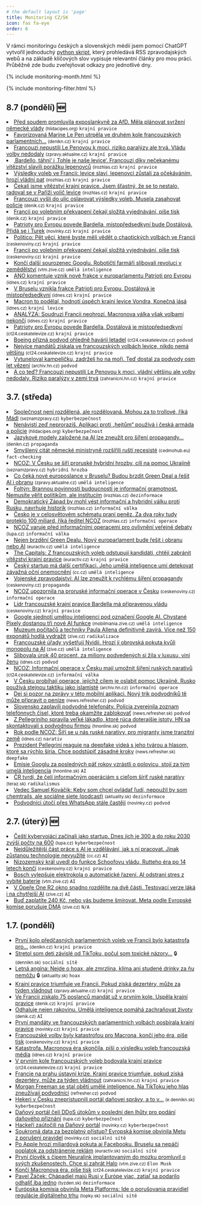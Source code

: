 ```yaml
---
# the default layout is 'page'
title: Monitoring CZ/SK
icon: fas fa-eye
order: 6
---
```


V rámci monitoringu českých a slovenských médií jsem pomocí ChatGPT vytvořil jednoduchý [python skript](https://github.com/jvetvicka/scripts/blob/449af380bd3e56b4e2ad9336031cfeefa58f8898/mediacheck.py), který prohledává RSS zpravodajských webů a na základě klíčových slov vypisuje relevantní články pro mou práci. Průběžně zde budu zveřejňovat odkazy pro jednotlivé dny.

{% include monitoring-month.html %}

{% include monitoring-filter.html %}

## 8.7 (pondělí) 🆕
<li class="novinka" data-keywords="krajní pravice"><a href="https://hlidacipes.org/pred-soudem-promluvila-exposlankyne-za-afd-mela-planovat-svrzeni-nemecke-vlady/" target="_blank">Před soudem promluvila exposlankyně za AfD. Měla plánovat svržení německé vlády</a> <small>(hlidacipes.org)</small> <code class="highlighter-rouge">krajní pravice</code></li>
<li class="novinka" data-keywords="krajní pravice"><a href="https://denikn.cz/minuta/1470448/" target="_blank">Favorizovaná Marine Le Pen utrpěla ve druhém kole francouzských parlamentních...</a> <small>(denikn.cz)</small> <code class="highlighter-rouge">krajní pravice</code></li>
<li class="novinka" data-keywords="krajní pravice"><a href="https://zpravy.aktualne.cz/zahranici/francouzi-nepustili-extremisty-k-moci-riziko-paralyzy-ale-tr/r~ce76a9223cee11efa1910cc47ab5f122/?utm_source=mediafed&utm_medium=rss&utm_campaign=mediafed" target="_blank">Francouzi nepustili Le Penovou k moci, riziko paralýzy ale trvá. Vládu volby nedodaly</a> <small>(zpravy.aktualne.cz)</small> <code class="highlighter-rouge">krajní pravice</code></li>
<li class="novinka" data-keywords="krajní pravice"><a href="https://www.irozhlas.cz/zpravy-svet/pariz-demonstrace-bardella-levice-francie-volby-parlament_2407081253_ula" target="_blank">‚Bardello, táhni‘ i ‚Tohle je naše levice‘. Francouzi díky nečekanému vítězství slavili porážku lepenovců</a> <small>(irozhlas.cz)</small> <code class="highlighter-rouge">krajní pravice</code></li>
<li class="novinka" data-keywords="krajní pravice"><a href="https://www.irozhlas.cz/zpravy-svet/vysledky-voleb-ve-francii-levice-slavi-lepenovci-zustali-za-ocekavanim-hrozi_2407081207_aur" target="_blank">Výsledky voleb ve Francii: levice slaví, lepenovci zůstali za očekáváním, hrozí vládní pat</a> <small>(irozhlas.cz)</small> <code class="highlighter-rouge">krajní pravice</code></li>
<li class="novinka" data-keywords="krajní pravice"><a href="https://www.irozhlas.cz/zpravy-svet/cekali-jsme-vitezstvi-krajni-pravice-jsem-stastny-ze-se-nestalo-radoval-se-v_2407081029_kma" target="_blank">Čekali jsme vítězství krajní pravice. Jsem šťastný, že se to nestalo, radoval se v Paříži volič levice</a> <small>(irozhlas.cz)</small> <code class="highlighter-rouge">krajní pravice</code></li>
<li class="novinka" data-keywords="krajní pravice"><a href="https://www.denik.cz/staty-eu/parlamentni-volby-ve-francii-vysledky-nepokoje-v-ulicich.html?utm_source=rss&utm_medium=feed&utm_campaign=www.denik.cz&utm_content=zpravy" target="_blank">Francouzi vyšli do ulic oslavovat výsledky voleb. Musela zasahovat policie</a> <small>(denik.cz)</small> <code class="highlighter-rouge">krajní pravice</code></li>
<li class="novinka" data-keywords="krajní pravice"><a href="https://www.denik.cz/staty-eu/francie-volby-parlament-marine-le-penova-narodni-sdruzeni.html?utm_source=rss&utm_medium=feed&utm_campaign=www.denik.cz&utm_content=zpravy" target="_blank">Francii po volebním překvapení čekají složitá vyjednávání, píše tisk</a> <small>(denik.cz)</small> <code class="highlighter-rouge">krajní pravice</code></li>
<li class="novinka" data-keywords="krajní pravice"><a href="https://www.novinky.cz/clanek/zahranicni-evropa-sefem-frakce-patrioti-pro-evropu-bude-bardella-mistopredsedkyni-dostalova-40479388" target="_blank">Patrioty pro Evropu povede Bardella, místopředsedkyní bude Dostálová. Přidá se i Turek</a> <small>(novinky.cz)</small> <code class="highlighter-rouge">krajní pravice</code></li>
<li class="novinka" data-keywords="krajní pravice"><a href="http://www.ceskenoviny.cz/zpravy/politico-pet-veci-ktere-byste-meli-vedet-o-chaotickych-volbach-ve-francii/2541092?utm_source=rss&utm_medium=feed" target="_blank">Politico: Pět věcí, které byste měli vědět o chaotických volbách ve Francii</a> <small>(ceskenoviny.cz)</small> <code class="highlighter-rouge">krajní pravice</code></li>
<li class="novinka" data-keywords="krajní pravice"><a href="http://www.ceskenoviny.cz/zpravy/francii-po-volebnim-prekvapeni-cekaji-slozita-vyjednavani-pise-tisk/2540876?utm_source=rss&utm_medium=feed" target="_blank">Francii po volebním překvapení čekají složitá vyjednávání, píše tisk</a> <small>(ceskenoviny.cz)</small> <code class="highlighter-rouge">krajní pravice</code></li>
<li class="novinka" data-keywords="umělá inteligence"><a href="https://vtm.zive.cz/clanky/konci-dalsi-sourozenec-googlu-roboticti-farmari-slibovali-revoluci-v-zemedelstvi/sc-870-a-229038/default.aspx" target="_blank">Končí další sourozenec Googlu. Robotičtí farmáři slibovali revoluci v zemědělství</a> <small>(vtm.zive.cz)</small> <code class="highlighter-rouge">umělá inteligence</code></li>
<li class="novinka" data-keywords="krajní pravice"><a href="https://www.idnes.cz/zpravy/domaci/hnuti-ano-patrioti-pro-evropu-evropsky-parlament.A240708_150740_domaci_pukk#utm_source=rss&utm_medium=feed&utm_campaign=zpravodaj&utm_content=main" target="_blank">ANO komentuje vznik nové frakce v europarlamentu Patrioti pro Evropu</a> <small>(idnes.cz)</small> <code class="highlighter-rouge">krajní pravice</code></li>
<li class="novinka" data-keywords="krajní pravice"><a href="https://www.idnes.cz/zpravy/zahranicni/patrioti-pro-evropu-frakce-narodni-sdruzeni.A240708_113806_zahranicni_ert#utm_source=rss&utm_medium=feed&utm_campaign=zpravodaj&utm_content=main" target="_blank">V Bruselu vznikla frakce Patrioti pro Evropu, Dostálová je místopředsedkyní</a> <small>(idnes.cz)</small> <code class="highlighter-rouge">krajní pravice</code></li>
<li class="novinka" data-keywords="krajní levice"><a href="https://www.idnes.cz/zpravy/domaci/ceske-ohlasy-na-parlamentni-volby-ve-francii-2024.A240708_053555_domaci_kop#utm_source=rss&utm_medium=feed&utm_campaign=zpravodaj&utm_content=main" target="_blank">Macron to podělal, hodnotí úspěch krajní levice Vondra, Konečná jásá</a> <small>(idnes.cz)</small> <code class="highlighter-rouge">krajní levice</code></li>
<li class="novinka" data-keywords="krajní pravice"><a href="https://www.idnes.cz/zpravy/zahranicni/analyza-volby-francie-macron-krajni-pravice.A240708_103138_zahranicni_ert#utm_source=rss&utm_medium=feed&utm_campaign=zpravodaj&utm_content=main" target="_blank">ANALÝZA: Soudruzi Francii neohrozí. Macronova válka však volbami nekončí</a> <small>(idnes.cz)</small> <code class="highlighter-rouge">krajní pravice</code></li>
<li class="novinka" data-keywords="krajní pravice"><a href="https://ct24.ceskatelevize.cz/clanek/svet/strana-le-penove-se-dle-budapesti-prida-k-patriotum-pro-evropu-350935" target="_blank">Patrioty pro Evropu povede Bardella, Dostálová je místopředsedkyní</a> <small>(ct24.ceskatelevize.cz)</small> <code class="highlighter-rouge">krajní pravice</code></li>
<li class="novinka" data-keywords="podvod"><a href="https://ct24.ceskatelevize.cz/clanek/svet/boeing-kyvl-na-to-ze-prizna-podvod-v-souvislosti-s-pripadem-dvou-smrtelnych-havarii-letadel-350926" target="_blank">Boeing přizná podvod ohledně havárií letadel</a> <small>(ct24.ceskatelevize.cz)</small> <code class="highlighter-rouge">podvod</code></li>
<li class="novinka" data-keywords="krajní pravice"><a href="https://ct24.ceskatelevize.cz/clanek/svet/nejvice-mandatu-ziskala-ve-francouzskych-volbach-nova-lidova-fronta-narodni-sdruzeni-az-treti-350925" target="_blank">Nejvíce mandátů získala ve francouzských volbách levice, nikdo nemá většinu</a> <small>(ct24.ceskatelevize.cz)</small> <code class="highlighter-rouge">krajní pravice</code></li>
<li class="novinka" data-keywords="podvod"><a href="https://archiv.hn.cz/c1-67340180-vytuneloval-kampelicku-zadrzeli-ho-na-mori-hlavni-organizator-nyni-dostal-osm-let-vezeni" target="_blank">Vytuneloval kampeličku, zadrželi ho na moři. Teď dostal za podvody osm let vězení</a> <small>(archiv.hn.cz)</small> <code class="highlighter-rouge">podvod</code></li>
<li class="novinka" data-keywords="krajní pravice"><a href="https://zahranicni.hn.cz/c1-67340440-francouzi-nepustili-le-penovou-k-moci-vladni-vetsinu-ale-volby-nedodaly-nejistota-ve-francii-trva" target="_blank">A co teď? Francouzi nepustili Le Penovou k moci, vládní většinu ale volby nedodaly. Riziko paralýzy v zemi trvá</a> <small>(zahranicni.hn.cz)</small> <code class="highlighter-rouge">krajní pravice</code></li>



## 3.7. (středa)
<li class="novinka" data-keywords="kyberbezpečnost"><a href="https://www.seznamzpravy.cz/clanek/kultura-festivaly-festival-karlovy-vary-madl-v-cesku-si-vazime-jen-sportovcu-hrdinu-pritom-mame-spoustu-255047" target="_blank">Společnost není rozdělená, ale rozdělovaná. Mohou za to trollové, říká Mádl</a> <small>(seznamzpravy.cz)</small> <code class="highlighter-rouge">kyberbezpečnost</code></li>
<li class="novinka" data-keywords="kyberbezpečnost"><a href="https://hlidacipes.org/nenavisti-zed-neprorazis-aplikaci-proti-hejtum-pouziva-i-ceska-armada-a-policie/" target="_blank">Nenávistí zeď neprorazíš. Aplikaci proti „hejtům“ používá i česká armáda a policie</a> <small>(hlidacipes.org)</small> <code class="highlighter-rouge">kyberbezpečnost</code></li>
<li class="novinka" data-keywords="propaganda"><a href="https://denikn.cz/minuta/1467394/" target="_blank">Jazykové modely založené na AI lze zneužít pro šíření propagandy...</a> <small>(denikn.cz)</small> <code class="highlighter-rouge">propaganda</code></li>
<li class="novinka" data-keywords="fact-checking"><a href="https://cedmohub.eu/cs/smysleny-citat-nemecke-ministryne-rozsirili-rusti-recesiste/?utm_source=rss&utm_medium=rss&utm_campaign=smysleny-citat-nemecke-ministryne-rozsirili-rusti-recesiste" target="_blank">Smyšlený citát německé ministryně rozšířili ruští recesisté</a> <small>(cedmohub.eu)</small> <code class="highlighter-rouge">fact-checking</code></li>
<li class="novinka" data-keywords="hybridní hrozba"><a href="https://www.seznamzpravy.cz/clanek/domaci-zivot-v-cesku-ncoz-v-cesku-se-siri-proruske-hybridni-hrozby-cili-na-pomoc-ukrajine-255104" target="_blank">NCOZ: V Česku se šíří proruské hybridní hrozby, cílí na pomoc Ukrajině</a> <small>(seznamzpravy.cz)</small> <code class="highlighter-rouge">hybridní hrozba</code></li>
<li class="novinka" data-keywords="umělá inteligence"><a href="https://zpravy.aktualne.cz/zahranici/evropsky-parlament/nejen-brzdeni-green-dealu-novy-europarlament-bude-resit-i-ob/r~0643ec16387b11ef801c0cc47ab5f122/?utm_source=mediafed&utm_medium=rss&utm_campaign=mediafed" target="_blank">Co čeká nové europoslance v Bruselu? Budou brzdit Green Deal a řešit AI i obranu</a> <small>(zpravy.aktualne.cz)</small> <code class="highlighter-rouge">umělá inteligence</code></li>
<li class="novinka" data-keywords="dezinformace"><a href="https://www.irozhlas.cz/zpravy-domov/foltyn-brannou-povinnosti-budoucnosti-je-informacni-gramotnost-nemusite-verit_2407031900_elev" target="_blank">Foltýn: Brannou povinností budoucnosti je informační gramotnost. Nemusíte věřit politikům, ale institucím</a> <small>(irozhlas.cz)</small> <code class="highlighter-rouge">dezinformace</code></li>
<li class="novinka" data-keywords="informační válka"><a href="https://www.irozhlas.cz/zpravy-domov/demokraticky-zapad-mohl-vest-informacni-a-hybridni-valku-proti-rusku-navrhuje_2407030912_kma" target="_blank">Demokratický Západ by mohl vést informační a hybridní válku proti Rusku, navrhuje historik</a> <small>(irozhlas.cz)</small> <code class="highlighter-rouge">informační válka</code></li>
<li class="novinka" data-keywords="informační operace"><a href="https://www.irozhlas.cz/zpravy-domov/cesko-je-v-celosvetovem-schematu-prani-penez-za-dva-roky-tudy-proteklo-100_2407030630_jkd" target="_blank">Česko je v celosvětovém schématu praní peněz. Za dva roky tudy proteklo 100 miliard, říká ředitel NCOZ</a> <small>(irozhlas.cz)</small> <code class="highlighter-rouge">informační operace</code></li>
<li class="novinka" data-keywords="informační válka"><a href="https://www.lupa.cz/aktuality/ncoz-varuje-pred-informacnimi-operacemi-pro-ovlivneni-verejne-debaty/?utm_source=rss&utm_medium=text&utm_campaign=rss" target="_blank">NCOZ varuje před informačními operacemi pro ovlivnění veřejné debaty</a> <small>(lupa.cz)</small> <code class="highlighter-rouge">informační válka</code></li>
<li class="novinka" data-keywords="umělá inteligence"><a href="https://euractiv.cz/section/aktualne-v-eu/news/nejen-brzdeni-green-dealu-novy-europarlament-bude-resit-i-obranu-nebo-ai/" target="_blank">Nejen brzdění Green Dealu. Nový europarlament bude řešit i obranu nebo AI</a> <small>(euractiv.cz)</small> <code class="highlighter-rouge">umělá inteligence</code></li>
<li class="novinka" data-keywords="krajní pravice"><a href="https://euractiv.cz/section/politika/news/the-capitals-z-francouzskych-voleb-odstupuji-kandidati-chteji-zabranit-vitezstvi-krajni-pravice/" target="_blank">The Capitals: Z francouzských voleb odstupují kandidáti, chtějí zabránit vítězství krajní pravice</a> <small>(euractiv.cz)</small> <code class="highlighter-rouge">krajní pravice</code></li>
<li class="novinka" data-keywords="umělá inteligence"><a href="https://cc.cz/cesky-startup-ma-dalsi-certifikaci-jeho-umela-inteligence-umi-detekovat-zavazna-ocni-onemocneni/" target="_blank">Český startup má další certifikaci. Jeho umělá inteligence umí detekovat závažná oční onemocnění</a> <small>(cc.cz)</small> <code class="highlighter-rouge">umělá inteligence</code></li>
<li class="novinka" data-keywords="propaganda"><a href="https://www.ceskenoviny.cz/zpravy/vojenske-zpravodajstvi-ai-lze-zneuzit-k-rychlemu-sireni-propagandy/2539556?utm_source=rss&utm_medium=feed" target="_blank">Vojenské zpravodajství: AI lze zneužít k rychlému šíření propagandy</a> <small>(ceskenoviny.cz)</small> <code class="highlighter-rouge">propaganda</code></li>
<li class="novinka" data-keywords="informační operace"><a href="https://www.ceskenoviny.cz/zpravy/ncoz-upozornila-na-proruske-informacni-operace-v-cesku/2539432?utm_source=rss&utm_medium=feed" target="_blank">NCOZ upozornila na proruské informační operace v Česku</a> <small>(ceskenoviny.cz)</small> <code class="highlighter-rouge">informační operace</code></li>
<li class="novinka" data-keywords="krajní pravice"><a href="https://www.ceskenoviny.cz/zpravy/lidr-francouzske-krajni-pravice-bardella-ma-pripravenou-vladu/2539654?utm_source=rss&utm_medium=feed" target="_blank">Lídr francouzské krajní pravice Bardella má připravenou vládu</a> <small>(ceskenoviny.cz)</small> <code class="highlighter-rouge">krajní pravice</code></li>
<li class="novinka" data-keywords="umělá inteligence"><a href="https://mobilmania.zive.cz/clanky/google-sjednoti-umelou-inteligenci-pod-oznaceni-google-ai-chystane-pixely-dostanou-tri-nove-ai-funkce/sc-3-a-1360443/default.aspx" target="_blank">Google sjednotí umělou inteligenci pod označení Google AI. Chystané Pixely dostanou tři nové AI funkce</a> <small>(mobilmania.zive.cz)</small> <code class="highlighter-rouge">umělá inteligence</code></li>
<li class="novinka" data-keywords="radikalizace"><a href="https://www.zive.cz/clanky/muzeum-pocitacu-a-techniky-paula-allena-definitivne-zavira-vice-nez-150-exponatu-hodla-vydrazit/sc-3-a-228915/default.aspx" target="_blank">Muzeum počítačů a techniky Paula Allena definitivně zavírá. Více než 150 exponátů hodlá vydražit</a> <small>(zive.cz)</small> <code class="highlighter-rouge">radikalizace</code></li>
<li class="novinka" data-keywords="umělá inteligence"><a href="https://www.zive.cz/clanky/francouzske-urady-vysetruji-nvidii-hrozi-ji-obrovska-pokuta-kvuli-monopolu-na-ai/sc-3-a-228976/default.aspx" target="_blank">Francouzské úřady vyšetřují Nvidii. Hrozí jí obrovská pokuta kvůli monopolu na AI</a> <small>(zive.cz)</small> <code class="highlighter-rouge">umělá inteligence</code></li>
<li class="novinka" data-keywords="podvod"><a href="https://www.idnes.cz/olomouc/zpravy/podvod-zpronevera-policie-investice-vysoky-urok-luxus.A240703_113733_olomouc-zpravy_hrs#utm_source=rss&utm_medium=feed&utm_campaign=zpravodaj&utm_content=main" target="_blank">Slibovala úrok 40 procent, za miliony podvedených si žila v luxusu, viní ženu</a> <small>(idnes.cz)</small> <code class="highlighter-rouge">podvod</code></li>
<li class="novinka" data-keywords="informační válka"><a href="https://ct24.ceskatelevize.cz/clanek/domaci/ncoz-informacni-operace-v-cesku-maji-umoznit-sireni-ruskych-narativu-350805" target="_blank">NCOZ: Informační operace v Česku mají umožnit šíření ruských narativů</a> <small>(ct24.ceskatelevize.cz)</small> <code class="highlighter-rouge">informační válka</code></li>
<li class="novinka" data-keywords="informační operace"><a href="https://archiv.hn.cz/c1-67339560-v-cesku-probihaji-operace-jejichz-cilem-je-oslabit-pomoc-ukrajine-rusko-pouziva-stejnou-taktiku-jako-islamiste" target="_blank">V Česku probíhají operace, jejichž cílem je oslabit pomoc Ukrajině. Rusko používá stejnou taktiku jako islamisté</a> <small>(archiv.hn.cz)</small> <code class="highlighter-rouge">informační operace</code></li>
<li class="novinka" data-keywords="podvod"><a href="https://news.refresher.cz/162962-Dej-si-pozor-na-zpravy-v-teto-mobilni-aplikaci-Novy-trik-podvodniku-te-muze-pripravit-o-penize" target="_blank">Dej si pozor na zprávy v této mobilní aplikaci. Nový trik podvodníků tě může připravit o peníze</a> <small>(news.refresher.cz)</small> <code class="highlighter-rouge">podvod</code></li>
<li class="novinka" data-keywords="podvod"><a href="https://news.refresher.sk/162959-Slovensko-zaplavili-podvodne-telefonaty-Policia-zverejnila-zoznam-telefonnych-cisel-ktore-treba-okamzite-zablokovat" target="_blank">Slovensko zaplavili podvodné telefonáty. Polícia zverejnila zoznam telefónnych čísel, ktoré treba okamžite zablokovať</a> <small>(news.refresher.sk)</small> <code class="highlighter-rouge">podvod</code></li>
<li class="novinka" data-keywords="podvod"><a href="https://hnonline.sk/slovensko/96157623-z-pellegriniho-spravila-velke-lakadlo-ktore-ruca-doterajsie-istoty-hn-sa-skontaktovali-s-podvodnou-firmou" target="_blank">Z Pellegriniho spravila veľké lákadlo, ktoré rúca doterajšie istoty. HN sa skontaktovali s podvodnou firmou</a> <small>(hnonline.sk)</small> <code class="highlighter-rouge">podvod</code></li>
<li class="novinka" data-keywords="narativ"><a href="https://www.idnes.cz/zpravy/domaci/ncoz-cesko-rusko-dezinformace-migranti-kriminalita.A240703_061019_domaci_vlc#utm_source=rss&utm_medium=feed&utm_campaign=zpravodaj&utm_content=main" target="_blank">Rok podle NCOZ: Šíří se u nás ruské narativy, pro migranty jsme tranzitní země</a> <small>(idnes.cz)</small> <code class="highlighter-rouge">narativ</code></li>
<li class="novinka" data-keywords="deepfake"><a href="https://news.refresher.sk/162906-Prezident-Pellegrini-reaguje-na-deepfake-videa-s-jeho-tvarou-a-hlasom-ktore-sa-rychlo-siria-Chce-podstupit-zasadne-kroky" target="_blank">Prezident Pellegrini reaguje na deepfake videá s jeho tvárou a hlasom, ktoré sa rýchlo šíria. Chce podstúpiť zásadné kroky</a> <small>(news.refresher.sk)</small> <code class="highlighter-rouge">deepfake</code></li>
<li class="novinka" data-keywords="AI"><a href="https://hnonline.sk/finweb/zahranicna-ekonomika/96157501-emisie-googlu-za-poslednych-paet-rokov-vzrastli-o-polovicu-stoji-za-tym-umela-inteligencia" target="_blank">Emisie Googlu za posledných päť rokov vzrástli o polovicu, stojí za tým umelá inteligencia</a> <small>(hnonline.sk)</small> <code class="highlighter-rouge">AI</code></li>
<li class="novinka" data-keywords="radikalismus"><a href="https://www.teraz.sk/zahranicie/ncoz-v-cr-prebiehaju-informacne-ope/806347-clanok.html" target="_blank">ČR tvrdí, že čelí informačným operáciám s cieľom šíriť ruské naratívy</a> <small>(teraz.sk)</small> <code class="highlighter-rouge">radikalismus</code></li>
<li class="novinka" data-keywords="dezinformace"><a href="https://www.aktuality.sk/clanok/GiPDGQH/vedec-samuel-kovacik-keby-som-chcel-ovladat-ludi-nepouzil-by-som-chemtrails-ale-socialne-siete-podcast/" target="_blank">Vedec Samuel Kováčik: Keby som chcel ovládať ľudí, nepoužil by som chemtrails, ale sociálne siete (podcast)</a> <small>(aktuality.sk)</small> <code class="highlighter-rouge">dezinformace</code></li>
<li class="novinka" data-keywords="podvod"><a href="https://www.novinky.cz/clanek/internet-a-pc-bezpecnost-podvodnici-utoci-pres-whatsapp-stale-casteji-40478851" target="_blank">Podvodníci útočí přes WhatsApp stále častěji</a> <small>(novinky.cz)</small> <code class="highlighter-rouge">podvod</code></li>

## 2.7. (úterý) 🆕
<li class="novinka" data-keywords="kyberbezpečnost"><a href="https://www.lupa.cz/aktuality/cesti-kybervojaci-zacinali-jako-startup-dnes-jich-je-300-a-do-roku-2030-zvysi-pocty-na-600/?utm_source=rss&utm_medium=text&utm_campaign=rss" target="_blank">Čeští kybervojáci začínali jako startup. Dnes jich je 300 a do roku 2030 zvýší počty na 600</a> <small>(lupa.cz)</small> <code class="highlighter-rouge">kyberbezpečnost</code></li>
<li class="novinka" data-keywords="AI"><a href="https://cc.cz/nejdulezitejsi-cast-prace-s-ai-je-vzdelavani-jak-s-ni-pracovat-jinak-zustanou-technologie-nevyuzite/" target="_blank">Nejdůležitější část práce s AI je vzdělávání, jak s ní pracovat. Jinak zůstanou technologie nevyužité</a> <small>(cc.cz)</small> <code class="highlighter-rouge">AI</code></li>
<li class="novinka" data-keywords="krajní pravice"><a href="https://www.ceskenoviny.cz/zpravy/nizozemsky-kral-uvedl-do-funkce-schoofovu-vladu-rutteho-era-po-14-letech-konci/2539163?utm_source=rss&utm_medium=feed" target="_blank">Nizozemský král uvedl do funkce Schoofovu vládu, Rutteho éra po 14 letech končí</a> <small>(ceskenoviny.cz)</small> <code class="highlighter-rouge">krajní pravice</code></li>
<li class="novinka" data-keywords="AI"><a href="https://vtm.zive.cz/clanky/bosch-vylepsuje-elektrokola-o-automaticke-razeni-ai-odstrani-stres-z-vybite-baterie/sc-870-a-228928/default.aspx" target="_blank">Bosch vylepšuje elektrokola o automatické řazení. AI odstraní stres z vybité baterie</a> <small>(vtm.zive.cz)</small> <code class="highlighter-rouge">AI</code></li>
<li class="novinka" data-keywords="AI"><a href="https://www.zive.cz/clanky/v-opere-one-r2-okno-snadno-rozdelite-na-dve-casti-testovaci-verze-laka-i-na-chytrejsi-ai/sc-3-a-228941/default.aspx" target="_blank">V Opeře One R2 okno snadno rozdělíte na dvě části. Testovací verze láká i na chytřejší AI</a> <small>(zive.cz)</small> <code class="highlighter-rouge">AI</code></li>
<li class="novinka" data-keywords="N/A"><a href="https://www.zive.cz/clanky/bud-zaplatite-240-kc-nebo-vas-budeme-smirovat-meta-podle-evropske-komise-porusuje-dma/sc-3-a-228959/default.aspx" target="_blank">Buď zaplatíte 240 Kč, nebo vás budeme šmírovat. Meta podle Evropské komise porušuje DMA</a> <small>(zive.cz)</small> <code class="highlighter-rouge">N/A</code></li>


## 1.7. (pondělí)
<ul>
<li class="novinka" data-keywords="krajni-pravice"><a href="https://denikn.cz/minuta/1465608/" target="_blank">První kolo předčasných parlamentních voleb ve Francii bylo katastrofa pro...</a> <small>(denikn.cz)</small> <code class="highlighter-rouge">krajní pravice</code></li>
<li class="novinka" data-keywords="sociální sítě, kyberbezpecnost"><a href="https://dennikn.sk/4066867/co-som-zazil-na-skolach-zavislych-od-tiktoku-toxicke-reci-o-zenach-skutocnu-aj-vymyslenu-kybersikanu/" target="_blank">Stretol som deti závislé od TikToku, počul som toxické názory...</a> 🔒 <small>(dennikn.sk)</small> <code class="highlighter-rouge">sociální sítě</code></li>
<li class="novinka" data-keywords="hoax"><a href="https://www.aktuality.sk/clanok/IvXzdz5/letna-angina-nejde-o-hoax-ale-zmrzlina-klima-ani-studene-drinky-za-nu-nemozu/" target="_blank">Letná angína: Nejde o hoax, ale zmrzlina, klíma ani studené drinky za ňu nemôžu</a> 🔒 <small>(aktuality.sk)</small> <code class="highlighter-rouge">hoax</code></li>
<li class="novinka" data-keywords="krajní pravice"><a href="https://zpravy.aktualne.cz/zahranici/krajni-pravice-triumfuje-ve-francii-pokud-ziska-dezertery-mu/r~696c5b94373511ef95ee0cc47ab5f122/?utm_source=mediafed&utm_medium=rss&utm_campaign=mediafed" target="_blank">Krajní pravice triumfuje ve Francii. Pokud získá dezertéry, může za týden vládnout</a> <small>(zpravy.aktualne.cz)</small> <code class="highlighter-rouge">krajní pravice</code></li>
<li class="novinka" data-keywords="krajní pravice"><a href="https://www.denik.cz/staty-eu/francie-volby-pravice-20240701.html?utm_source=rss&utm_medium=feed&utm_campaign=www.denik.cz&utm_content=zpravy" target="_blank">Ve Francii získalo 75 poslanců mandát už v prvním kole. Uspěla krajní pravice</a> <small>(denik.cz)</small> <code class="highlighter-rouge">krajní pravice</code></li>
<li class="novinka" data-keywords="umělá inteligence"><a href="https://www.denik.cz/zdravotnictvi/umela-inteligence-lekari-pacienti.html?utm_source=rss&utm_medium=feed&utm_campaign=www.denik.cz&utm_content=zpravy" target="_blank">Odhaluje nejen rakovinu. Umělá inteligence pomáhá zachraňovat životy</a> <small>(denik.cz)</small> <code class="highlighter-rouge">AI</code></li>
<li class="novinka" data-keywords="krajní pravice"><a href="https://www.novinky.cz/clanek/zahranicni-evropa-prvni-mandaty-pro-krajni-pravici-ve-francii-40478467" target="_blank">První mandáty ve francouzských parlamentních volbách posbírala krajní pravice</a> <small>(novinky.cz)</small> <code class="highlighter-rouge">krajní pravice</code></li>
<li class="novinka" data-keywords="krajní pravice"><a href="https://www.ceskenoviny.cz/zpravy/francouzske-volby-byly-katastrofou-pro-macrona-konci-jeho-era-pise-tisk/2538632?utm_source=rss&utm_medium=feed" target="_blank">Francouzské volby byly katastrofou pro Macrona, končí jeho éra, píše tisk</a> <small>(ceskenoviny.cz)</small> <code class="highlighter-rouge">krajní pravice</code></li>
<li class="novinka" data-keywords="krajní pravice"><a href="https://www.idnes.cz/zpravy/zahranicni/volby-francie-parlamentni-macron-attal-le-penova-narodni-sdruzeni.A240701_080912_zahranicni_sdlk#utm_source=rss&utm_medium=feed&utm_campaign=zpravodaj&utm_content=main" target="_blank">Katastrofa. Macronova éra skončila, píší o výsledku voleb francouzská média</a> <small>(idnes.cz)</small> <code class="highlighter-rouge">krajní pravice</code></li>
<li class="novinka" data-keywords="krajní pravice"><a href="https://ct24.ceskatelevize.cz/clanek/svet/ve-francii-ziskalo-75-poslancu-mandat-v-narodnim-shromazdeni-uz-v-prvnim-kole-350737" target="_blank">V prvním kole francouzských voleb bodovala krajní pravice</a> <small>(ct24.ceskatelevize.cz)</small> <code class="highlighter-rouge">krajní pravice</code></li>
<li class="novinka" data-keywords="krajní pravice"><a href="https://zahranicni.hn.cz/c1-67338890-krajni-pravice-triumfuje-ve-francii-pokud-ziska-dezertery-muze-za-tyden-vladnout" target="_blank">Francie na prahu ústavní krize. Krajní pravice triumfuje, pokud získá dezertéry, může za týden vládnout</a> <small>(zahranicni.hn.cz)</small> <code class="highlighter-rouge">krajní pravice</code></li>
<li class="novinka" data-keywords="podvod"><a href="https://refresher.cz/162772-Morgan-Freeman-se-stal-obeti-umele-inteligence-Na-TikToku-jeho-hlas-zneuzivaji-podvodnici" target="_blank">Morgan Freeman se stal obětí umělé inteligence. Na TikToku jeho hlas zneužívají podvodníci</a> <small>(refresher.cz)</small> <code class="highlighter-rouge">podvod</code></li>
<li class="novinka" data-keywords="kyberbezpečnost"><a href="https://e.dennikn.sk/minuta/4076046/" target="_blank">Hekeri v Česku zneprístupnili portál daňovej správy, a to v...</a> <small>(e.dennikn.sk)</small> <code class="highlighter-rouge">kyberbezpečnost</code></li>
<li class="novinka" data-keywords="kyberbezpečnost"><a href="https://www.lupa.cz/aktuality/danovy-portal-celi-ddos-utokum-v-posledni-den-lhuty-pro-podani-danoveho-priznani/?utm_source=rss&utm_medium=text&utm_campaign=rss" target="_blank">Daňový portál čelí DDoS útokům v poslední den lhůty pro podání daňového přiznání</a> <small>(lupa.cz)</small> <code class="highlighter-rouge">kyberbezpečnost</code></li>
<li class="novinka" data-keywords="kyberbezpečnost"><a href="https://www.novinky.cz/clanek/domaci-hackersky-utok-na-danovy-portal-40478532" target="_blank">Hackeři zaútočili na Daňový portál</a> <small>(novinky.cz)</small> <code class="highlighter-rouge">kyberbezpečnost</code></li>
<li class="novinka" data-keywords="sociální sítě"><a href="https://www.novinky.cz/clanek/ekonomika-evropska-komise-obvinila-metu-40478525" target="_blank">Soukromá data za bezplatný přístup? Evropská komise obvinila Metu z porušení pravidel</a> <small>(novinky.cz)</small> <code class="highlighter-rouge">sociální sítě</code></li>
<li class="novinka" data-keywords="sociální sítě"><a href="https://euractiv.sk/section/digitalizacia/news/po-apple-hrozi-miliardova-pokuta-aj-facebooku-bruselu-sa-nepaci-poplatok-za-odstranenie-reklam/" target="_blank">Po Apple hrozí miliardová pokuta aj Facebooku. Bruselu sa nepáči poplatok za odstránenie reklám</a> <small>(euractiv.sk)</small> <code class="highlighter-rouge">sociální sítě</code></li>
<li class="novinka" data-keywords="musk"><a href="https://vtm.zive.cz/clanky/prvni-clovek-s-cipem-neuralink-implantovanym-do-mozku-promluvil-o-svych-zkusenostech-chce-si-zahrat-halo/sc-870-a-228930/default.aspx" target="_blank">První člověk s čipem Neuralink implantovaným do mozku promluvil o svých zkušenostech. Chce si zahrát Halo</a> <small>(vtm.zive.cz)</small> <code class="highlighter-rouge">Elon Musk</code></li>
<li class="novinka" data-keywords="krajní pravice"><a href="https://ct24.ceskatelevize.cz/clanek/svet/konci-macronova-era-pise-tisk-350740" target="_blank">Končí Macronova éra, píše tisk</a> <small>(ct24.ceskatelevize.cz)</small> <code class="highlighter-rouge">krajní pravice</code></li>
<li class="novinka" data-keywords="dezinformace"><a href="https://www.tyzden.sk/svet/111533/pavel-zacek-chapadiel-maju-rusi-v-europe-viac-zatial-sa-podarilo-odhalit-iba-jedno/" target="_blank">Pavel Žáček: Chápadiel majú Rusi v Európe viac, zatiaľ sa podarilo odhaliť iba jedno</a> <small>(tyzden.sk)</small> <code class="highlighter-rouge">dezinformace</code></li>
<li class="novinka" data-keywords="sociální sítě"><a href="https://www.topky.sk/cl/11/2796121/Europska-komisia-obvinila-Meta-Platforms--Ide-o-porusovania-pravidiel-regulacie-digitalneho-trhu" target="_blank">Európska komisia obvinila Meta Platforms: Ide o porušovania pravidiel regulácie digitálneho trhu</a> <small>(topky.sk)</small> <code class="highlighter-rouge">sociální sítě</code></li>

</ul>

